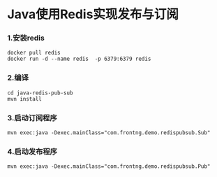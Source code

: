 # Java使用Redis实现发布与订阅


### 1.安装redis
````
docker pull redis
docker run -d --name redis  -p 6379:6379 redis
````

### 2.编译
````
cd java-redis-pub-sub
mvn install
````

### 3.启动订阅程序
````
mvn exec:java -Dexec.mainClass="com.frontng.demo.redispubsub.Sub"
````

### 4.启动发布程序
````
mvn exec:java -Dexec.mainClass="com.frontng.demo.redispubsub.Pub"
````